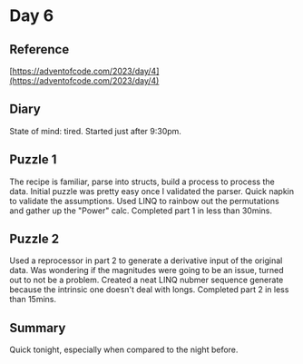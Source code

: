 # Day 6

## Reference

[https://adventofcode.com/2023/day/4](https://adventofcode.com/2023/day/4)

## Diary

State of mind: tired.
Started just after 9:30pm.

## Puzzle 1
The recipe is familiar, parse into structs, build a process to process the data.  Initial puzzle was pretty easy
once I validated the parser.  Quick napkin to validate the assumptions.  Used LINQ to rainbow out the permutations and 
gather up the "Power" calc.  Completed part 1 in less than 30mins.

## Puzzle 2
Used a reprocessor in part 2 to generate a derivative input of the original data.  Was wondering if the magnitudes were
going to be an issue, turned out to not be a problem.  Created a neat LINQ nubmer sequence generate because the
intrinsic one doesn't deal with longs.  Completed part 2 in less than 15mins.

## Summary
Quick tonight, especially when compared to the night before.